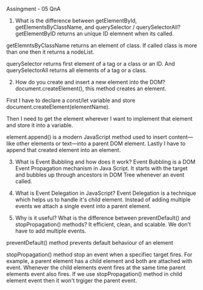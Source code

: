 Assingment - 05 QnA
1. What is the difference between getElementById, getElementsByClassName, and querySelector / querySelectorAll?
getElementByID returns an unique ID elemnent when its called.

getElemntsByClassName returns an element of class. If called class is more than one then it returns a nodeList.

querySelector returns first element of a tag or a class or an ID. And querySelectorAll returns all elements of a tag or a class.

2. How do you create and insert a new element into the DOM?
document.createElement(), this method creates an element.

First I have to declare a const/let variable and store document.createElement(elementName).

Then I need to get the element wherever I want to implement that element and store it into a variable.

element.append() is a modern JavaScript method used to insert content—like other elements or text—into a parent DOM element. Lastly I have to append that created element into an element.

3. What is Event Bubbling and how does it work?
Event Bubbling is a DOM Event Propagation mechanism in Java Script. It starts with the target and bubbles up through ancestors in DOM Tree whenever an event called.

4. What is Event Delegation in JavaScript?
Event Delegation is a technique which helps us to handle it's child element. Instead of adding multiple events we attach a single event into a parent element.

5. Why is it useful? What is the difference between preventDefault() and stopPropagation() methods?
It efficient, clean, and scalable. We don't have to add multiple events.

preventDefault() method prevents default behaviour of an element

stopPropagation() method stop an event when a specifiec target fires. For example, a parent element has a child element and both are attached with event. Whenever the child elements event fires at the same time parent elements event also fires. If we use stopPropagation() method in child element event then it won't trgiger the parent event.
